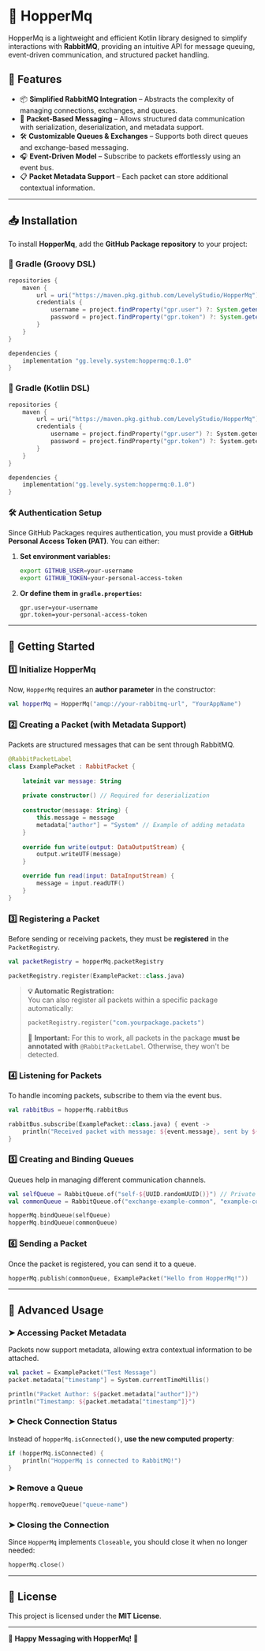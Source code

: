 # 🐰 HopperMq

HopperMq is a lightweight and efficient Kotlin library designed to simplify interactions with **RabbitMQ**, providing an intuitive API for message queuing, event-driven communication, and structured packet handling.

## 🚀 Features

- 📦 **Simplified RabbitMQ Integration** – Abstracts the complexity of managing connections, exchanges, and queues.
- 🎯 **Packet-Based Messaging** – Allows structured data communication with serialization, deserialization, and metadata support.
- 🛠 **Customizable Queues & Exchanges** – Supports both direct queues and exchange-based messaging.
- 🎧 **Event-Driven Model** – Subscribe to packets effortlessly using an event bus.
- 📋 **Packet Metadata Support** – Each packet can store additional contextual information.

---

## 📥 Installation

To install **HopperMq**, add the **GitHub Package repository** to your project:

### 🔹 Gradle (Groovy DSL)

```groovy
repositories {
    maven {
        url = uri("https://maven.pkg.github.com/LevelyStudio/HopperMq")
        credentials {
            username = project.findProperty("gpr.user") ?: System.getenv("GITHUB_USER")
            password = project.findProperty("gpr.token") ?: System.getenv("GITHUB_TOKEN")
        }
    }
}

dependencies {
    implementation "gg.levely.system:hoppermq:0.1.0"
}
```

### 🔸 Gradle (Kotlin DSL)

```kotlin
repositories {
    maven {
        url = uri("https://maven.pkg.github.com/LevelyStudio/HopperMq")
        credentials {
            username = project.findProperty("gpr.user") ?: System.getenv("GITHUB_USER")
            password = project.findProperty("gpr.token") ?: System.getenv("GITHUB_TOKEN")
        }
    }
}

dependencies {
    implementation("gg.levely.system:hoppermq:0.1.0")
}
```

### 🛠 Authentication Setup

Since GitHub Packages requires authentication, you must provide a **GitHub Personal Access Token (PAT)**. You can either:

1. **Set environment variables:**
   ```sh
   export GITHUB_USER=your-username
   export GITHUB_TOKEN=your-personal-access-token
   ```

2. **Or define them in `gradle.properties`:**
   ```properties
   gpr.user=your-username
   gpr.token=your-personal-access-token
   ```

---

## 🎯 Getting Started

### 1️⃣ Initialize HopperMq

Now, `HopperMq` requires an **author parameter** in the constructor:

```kotlin
val hopperMq = HopperMq("amqp://your-rabbitmq-url", "YourAppName")
```

### 2️⃣ Creating a Packet (with Metadata Support)

Packets are structured messages that can be sent through RabbitMQ.

```kotlin
@RabbitPacketLabel
class ExamplePacket : RabbitPacket {
    
    lateinit var message: String
    
    private constructor() // Required for deserialization
    
    constructor(message: String) {
        this.message = message
        metadata["author"] = "System" // Example of adding metadata
    }
    
    override fun write(output: DataOutputStream) {
        output.writeUTF(message)
    }

    override fun read(input: DataInputStream) {
        message = input.readUTF()
    }
}
```

### 3️⃣ Registering a Packet

Before sending or receiving packets, they must be **registered** in the `PacketRegistry`.

```kotlin
val packetRegistry = hopperMq.packetRegistry

packetRegistry.register(ExamplePacket::class.java)
```

> **💡 Automatic Registration:**  
> You can also register all packets within a specific package automatically:
> ```kotlin
> packetRegistry.register("com.yourpackage.packets")
> ```
> 🚨 **Important:** For this to work, all packets in the package **must be annotated with** `@RabbitPacketLabel`. Otherwise, they won't be detected.

### 4️⃣ Listening for Packets

To handle incoming packets, subscribe to them via the event bus.

```kotlin
val rabbitBus = hopperMq.rabbitBus

rabbitBus.subscribe(ExamplePacket::class.java) { event ->
    println("Received packet with message: ${event.message}, sent by ${event.author ?: "Unknown"}")
}
```

### 5️⃣ Creating and Binding Queues

Queues help in managing different communication channels.

```kotlin
val selfQueue = RabbitQueue.of("self-${UUID.randomUUID()}") // Private queue
val commonQueue = RabbitQueue.of("exchange-example-common", "example-common", BuiltinExchangeType.DIRECT) // Shared queue

hopperMq.bindQueue(selfQueue)
hopperMq.bindQueue(commonQueue)
```

### 6️⃣ Sending a Packet

Once the packet is registered, you can send it to a queue.

```kotlin
hopperMq.publish(commonQueue, ExamplePacket("Hello from HopperMq!"))
```

---

## 📌 Advanced Usage

### ➤ Accessing Packet Metadata

Packets now support metadata, allowing extra contextual information to be attached.

```kotlin
val packet = ExamplePacket("Test Message")
packet.metadata["timestamp"] = System.currentTimeMillis()

println("Packet Author: ${packet.metadata["author"]}")
println("Timestamp: ${packet.metadata["timestamp"]}")
```

### ➤ Check Connection Status

Instead of `hopperMq.isConnected()`, **use the new computed property**:

```kotlin
if (hopperMq.isConnected) {
    println("HopperMq is connected to RabbitMQ!")
}
```

### ➤ Remove a Queue

```kotlin
hopperMq.removeQueue("queue-name")
```

### ➤ Closing the Connection

Since `HopperMq` implements `Closeable`, you should close it when no longer needed:

```kotlin
hopperMq.close()
```

---

## 📜 License

This project is licensed under the **MIT License**.

---

🐰 **Happy Messaging with HopperMq!** 🚀


